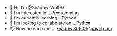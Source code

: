 - 👋 Hi, I’m @Shadow-Wolf-0
- 👀 I’m interested in ...Programming
- 🌱 I’m currently learning ...Python
- 💞️ I’m looking to collaborate on ...Python
- 📫 How to reach me ... shadow.30609@gmail.com

<!---
Shadow-Wolf-0/Shadow-Wolf-0 is a ✨ special ✨ repository because its `README.md` (this file) appears on your GitHub profile.
You can click the Preview link to take a look at your changes.
--->
